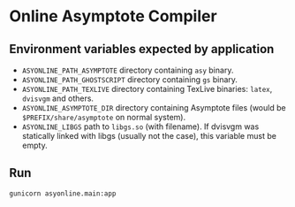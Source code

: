 # Online Asymptote Compiler

## Environment variables expected by application
- `ASYONLINE_PATH_ASYMPTOTE` directory containing `asy` binary.
- `ASYONLINE_PATH_GHOSTSCRIPT` directory containing `gs` binary.
- `ASYONLINE_PATH_TEXLIVE` directory containing TexLive binaries:
  `latex`, `dvisvgm` and others.
- `ASYONLINE_ASYMPTOTE_DIR` directory containing Asymptote files
  (would be `$PREFIX/share/asymptote` on normal system).
- `ASYONLINE_LIBGS` path to `libgs.so` (with filename).
  If dvisvgm was statically linked with libgs (usually not the case),
  this variable must be empty.

## Run
`gunicorn asyonline.main:app`

